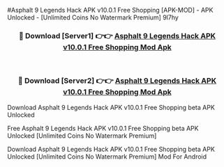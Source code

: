 #Asphalt 9 Legends Hack APK v10.0.1 Free Shopping [APK-MOD] - APK Unlocked - [Unlimited Coins No Watermark Premium] 9l7hy



<div align="center">

<h3>🔴 Download [Server1] 👉👉 <a href="https://momento.my/?title=Asphalt_9_Legends_Hack_APK_v10.0.1_Free_Shopping">Asphalt 9 Legends Hack APK v10.0.1 Free Shopping Mod Apk</a></h3><br>

<h3>🔴 Download [Server2] 👉👉 <a href="https://momento.my/?title=Asphalt_9_Legends_Hack_APK_v10.0.1_Free_Shopping">Asphalt 9 Legends Hack APK v10.0.1 Free Shopping Mod Apk</a></h3>
</div>



Download Asphalt 9 Legends Hack APK v10.0.1 Free Shopping beta APK Unlocked

Free Asphalt 9 Legends Hack APK v10.0.1 Free Shopping beta APK Unlocked [Unlimited Coins No Watermark Premium]

Download Asphalt 9 Legends Hack APK v10.0.1 Free Shopping beta APK Unlocked [Unlimited Coins No Watermark Premium] Mod For Android
